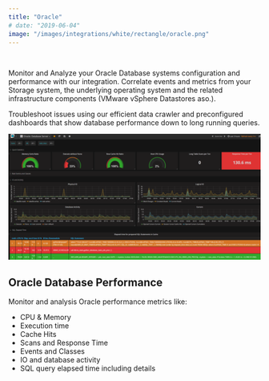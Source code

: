 ```yaml
---
title: "Oracle"
# date: "2019-06-04"
image: "/images/integrations/white/rectangle/oracle.png"
---
```


 

<!-- ![Oracle](/images/integrations/white/rectangle/oracle.png) -->



Monitor and Analyze your Oracle Database systems configuration and performance with our integration. Correlate events and metrics from your Storage system, the underlying operating system and the related infrastructure components (VMware vSphere Datastores aso.).

Troubleshoot issues using our efficient data crawler and preconfigured dashboards that show database performance down to long running queries.

![Oracle Database Performance](/images/integrations/posts//oracle-1024x510.png)

## Oracle Database Performance

Monitor and analysis Oracle performance metrics like:
* CPU & Memory
* Execution time
* Cache Hits
* Scans and Response Time
* Events and Classes
* IO and database activity
* SQL query elapsed time including details